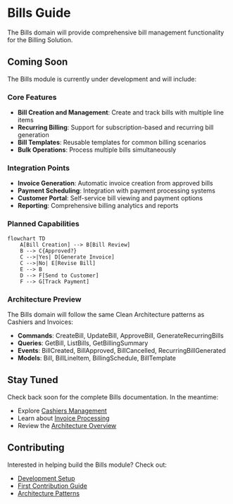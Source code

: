 # Bills Guide

The Bills domain will provide comprehensive bill management functionality for the Billing Solution.

## Coming Soon

The Bills module is currently under development and will include:

### Core Features
- **Bill Creation and Management**: Create and track bills with multiple line items
- **Recurring Billing**: Support for subscription-based and recurring bill generation
- **Bill Templates**: Reusable templates for common billing scenarios
- **Bulk Operations**: Process multiple bills simultaneously

### Integration Points
- **Invoice Generation**: Automatic invoice creation from approved bills
- **Payment Scheduling**: Integration with payment processing systems
- **Customer Portal**: Self-service bill viewing and payment options
- **Reporting**: Comprehensive billing analytics and reports

### Planned Capabilities

```mermaid
flowchart TD
    A[Bill Creation] --> B[Bill Review]
    B --> C{Approved?}
    C -->|Yes| D[Generate Invoice]
    C -->|No| E[Revise Bill]
    E --> B
    D --> F[Send to Customer]
    F --> G[Track Payment]
```

### Architecture Preview

The Bills domain will follow the same Clean Architecture patterns as Cashiers and Invoices:

- **Commands**: CreateBill, UpdateBill, ApproveBill, GenerateRecurringBills
- **Queries**: GetBill, ListBills, GetBillingSummary
- **Events**: BillCreated, BillApproved, BillCancelled, RecurringBillGenerated
- **Models**: Bill, BillLineItem, BillingSchedule, BillTemplate

## Stay Tuned

Check back soon for the complete Bills documentation. In the meantime:

- Explore [Cashiers Management](/guide/cashiers/)
- Learn about [Invoice Processing](/guide/invoices/)
- Review the [Architecture Overview](/arch/)

## Contributing

Interested in helping build the Bills module? Check out:
- [Development Setup](/guide/dev-setup)
- [First Contribution Guide](/guide/first-contribution)
- [Architecture Patterns](/arch/)
